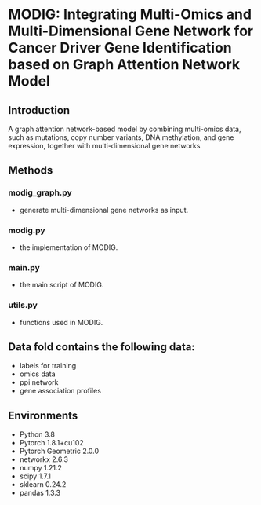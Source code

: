 # MODIG: Integrating Multi-Omics and Multi-Dimensional Gene Network for Cancer Driver Gene Identification based on Graph Attention Network Model


## Introduction
A graph attention network-based model by combining multi-omics data, such as mutations, copy number variants, DNA methylation, and gene expression, together with multi-dimensional gene networks

## Methods
### modig_graph.py 
- generate multi-dimensional gene networks as input.
### modig.py
- the implementation of MODIG.
### main.py
- the main script of MODIG.
### utils.py
- functions used in MODIG.

## Data fold contains the following data:
- labels for training
- omics data
- ppi network
- gene association profiles

## Environments
- Python 3.8
- Pytorch 1.8.1+cu102
- Pytorch Geometric 2.0.0
- networkx 2.6.3
- numpy 1.21.2
- scipy 1.7.1
- sklearn 0.24.2
- pandas 1.3.3
